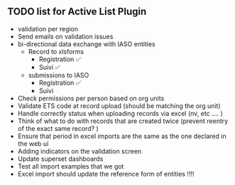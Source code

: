 TODO list for Active List Plugin
--------------------------------

- validation per region
- Send emails on validation issues 
- bi-directional data exchange with IASO entities
  - Record to xlsforms
    - Registration ✅
    - Suivi ✅
  - submissions to IASO
    - Registration ✅
    - Suivi 
- Check permissions per person based on org units
- Validate ETS code at record upload (should be matching the org unit)
- Handle correctly status when uploading records via excel (nv, etc .... )
- Think of what to do with records that are created twice (prevent reentry of the exact same record? )
- Ensure that period in excel imports are the same as the one declared in the web ui
- Adding indicators on the validation screen
- Update superset dashboards
- Test all import examples that we got
- Excel import should update the reference form of entities !!!!